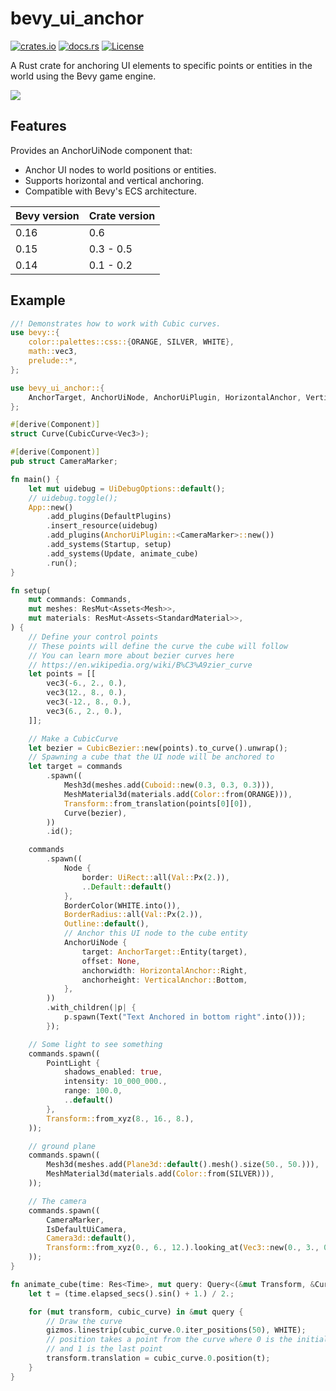 # bevy_ui_anchor

[![crates.io](https://img.shields.io/crates/v/bevy_ui_anchor)](https://crates.io/crates/bevy_ui_anchor)
[![docs.rs](https://docs.rs/bevy_ui_anchor/badge.svg)](https://docs.rs/bevy_ui_anchor)
[![License](https://img.shields.io/crates/l/bevy_ui_anchor)](https://opensource.org/licenses/MIT)

A Rust crate for anchoring UI elements to specific points or entities in the world using the Bevy game engine.

![](follow.gif)

## Features

Provides an AnchorUiNode component that:

- Anchor UI nodes to world positions or entities.
- Supports horizontal and vertical anchoring.
- Compatible with Bevy's ECS architecture.

| Bevy version | Crate version |
| ------------ | ------------------------ |
| 0.16         | 0.6                      |
| 0.15         | 0.3 - 0.5                |
| 0.14         | 0.1 - 0.2                |

## Example

``` rust
//! Demonstrates how to work with Cubic curves.
use bevy::{
    color::palettes::css::{ORANGE, SILVER, WHITE},
    math::vec3,
    prelude::*,
};

use bevy_ui_anchor::{
    AnchorTarget, AnchorUiNode, AnchorUiPlugin, HorizontalAnchor, VerticalAnchor,
};

#[derive(Component)]
struct Curve(CubicCurve<Vec3>);

#[derive(Component)]
pub struct CameraMarker;

fn main() {
    let mut uidebug = UiDebugOptions::default();
    // uidebug.toggle();
    App::new()
        .add_plugins(DefaultPlugins)
        .insert_resource(uidebug)
        .add_plugins(AnchorUiPlugin::<CameraMarker>::new())
        .add_systems(Startup, setup)
        .add_systems(Update, animate_cube)
        .run();
}

fn setup(
    mut commands: Commands,
    mut meshes: ResMut<Assets<Mesh>>,
    mut materials: ResMut<Assets<StandardMaterial>>,
) {
    // Define your control points
    // These points will define the curve the cube will follow
    // You can learn more about bezier curves here
    // https://en.wikipedia.org/wiki/B%C3%A9zier_curve
    let points = [[
        vec3(-6., 2., 0.),
        vec3(12., 8., 0.),
        vec3(-12., 8., 0.),
        vec3(6., 2., 0.),
    ]];

    // Make a CubicCurve
    let bezier = CubicBezier::new(points).to_curve().unwrap();
    // Spawning a cube that the UI node will be anchored to
    let target = commands
        .spawn((
            Mesh3d(meshes.add(Cuboid::new(0.3, 0.3, 0.3))),
            MeshMaterial3d(materials.add(Color::from(ORANGE))),
            Transform::from_translation(points[0][0]),
            Curve(bezier),
        ))
        .id();

    commands
        .spawn((
            Node {
                border: UiRect::all(Val::Px(2.)),
                ..Default::default()
            },
            BorderColor(WHITE.into()),
            BorderRadius::all(Val::Px(2.)),
            Outline::default(),
            // Anchor this UI node to the cube entity
            AnchorUiNode {
                target: AnchorTarget::Entity(target),
                offset: None,
                anchorwidth: HorizontalAnchor::Right,
                anchorheight: VerticalAnchor::Bottom,
            },
        ))
        .with_children(|p| {
            p.spawn(Text("Text Anchored in bottom right".into()));
        });

    // Some light to see something
    commands.spawn((
        PointLight {
            shadows_enabled: true,
            intensity: 10_000_000.,
            range: 100.0,
            ..default()
        },
        Transform::from_xyz(8., 16., 8.),
    ));

    // ground plane
    commands.spawn((
        Mesh3d(meshes.add(Plane3d::default().mesh().size(50., 50.))),
        MeshMaterial3d(materials.add(Color::from(SILVER))),
    ));

    // The camera
    commands.spawn((
        CameraMarker,
        IsDefaultUiCamera,
        Camera3d::default(),
        Transform::from_xyz(0., 6., 12.).looking_at(Vec3::new(0., 3., 0.), Vec3::Y),
    ));
}

fn animate_cube(time: Res<Time>, mut query: Query<(&mut Transform, &Curve)>, mut gizmos: Gizmos) {
    let t = (time.elapsed_secs().sin() + 1.) / 2.;

    for (mut transform, cubic_curve) in &mut query {
        // Draw the curve
        gizmos.linestrip(cubic_curve.0.iter_positions(50), WHITE);
        // position takes a point from the curve where 0 is the initial point
        // and 1 is the last point
        transform.translation = cubic_curve.0.position(t);
    }
}
```
